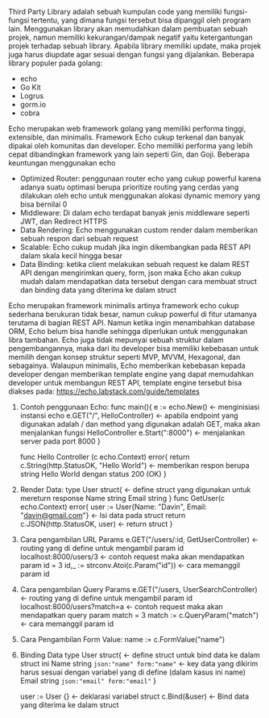 Third Party Library adalah sebuah kumpulan code yang memiliki fungsi-fungsi tertentu, yang dimana fungsi tersebut bisa dipanggil oleh program lain. Menggunakan library akan memudahkan dalam pembuatan sebuah projek, namun memiliki kekurangan/dampak negatif yaitu ketergantungan projek terhadap sebuah library. Apabila library memiliki update, maka projek juga harus diupdate agar sesuai dengan fungsi yang dijalankan. Beberapa library populer pada golang:
- echo
- Go Kit
- Logrus
- gorm.io
- cobra

Echo merupakan web framework golang yang memiliki performa tinggi, extensible, dan minimalis. Framework Echo cukup terkenal dan banyak dipakai oleh komunitas dan developer. Echo memiliki performa yang lebih cepat dibandingkan framework yang lain seperti Gin, dan Goji. Beberapa keuntungan menggunakan echo
- Optimized Router: penggunaan router echo yang cukup powerful karena adanya suatu optimasi berupa prioritize routing yang cerdas yang dilakukan oleh echo untuk menggunakan alokasi dynamic memory yang bisa bernilai 0
- Middleware: Di dalam echo terdapat banyak jenis middleware seperti JWT, dan Redirect HTTPS
- Data Rendering: Echo menggunakan custom render dalam memberikan sebuah respon dari sebuah request
- Scalable: Echo cukup mudah jika ingin dikembangkan pada REST API dalam skala kecil hingga besar
- Data Binding: ketika client melakukan sebuah request ke dalam REST API dengan mengirimkan query, form, json maka Echo akan cukup mudah dalam mendapatkan data tersebut dengan cara membuat struct dan binding data yang diterima ke dalam struct

Echo merupakan framework minimalis artinya framework echo cukup sederhana berukuran tidak besar, namun cukup powerful di fitur utamanya terutama di bagian REST API. Namun ketika ingin menambahkan database ORM, Echo belum bisa handle sehingga diperlukan untuk menggunakan libra tambahan. Echo juga tidak mepunyai sebuah struktur dalam pengembangannya, maka dari itu developer bisa memiliki kebebasan untuk memilih dengan konsep struktur seperti MVP, MVVM, Hexagonal, dan sebagainya. Walaupun minimalis, Echo memberikan kebebasan kepada developer dengan memberikan template engine yang dapat memudahkan developer untuk membangun REST API, template engine tersebut bisa diakses pada: https://echo.labstack.com/guide/templates

1. Contoh penggunaan Echo:
    func main(){
        e := echo.New()                 <- menginisiasi instansi echo
        e.GET("/", HelloController)     <- apabila endpoint yang digunakan adalah / dan method yang digunakan adalah GET, maka akan menjalankan fungsi HelloController
        e.Start(":8000")                <- menjalankan server pada port 8000
    }

    func Hello Controller (c echo.Context) error{
        return c.String(http.StatusOK, "Hello World")     <- memberikan respon berupa string Hello World dengan status 200 (OK)
    }

2. Render Data:
    type User struct{              <- define struct yang digunakan untuk mereturn response
        Name string
        Email string
    }
    func GetUser(c echo.Context) error{
        user := User{Name: "Davin", Email: "davin@gmail.com"}   <- Isi data pada struct
        return c.JSON(http.StatusOK, user)                      <- return struct
    }

3. Cara pengambilan URL Params
    e.GET("/users/:id, GetUserController)   <- routing yang di define untuk mengambil param id
    localhost:8000/users/3                  <- contoh request maka akan mendapatkan param id = 3
    id,_ := strconv.Atoi(c.Param("id"))      <- cara memanggil param id

4. Cara pengambilan Query Params
    e.GET("/users, UserSearchController)   <- routing yang di define untuk mengambil param id
    localhost:8000/users?match=a           <- contoh request maka akan mendapatkan query param match = 3
    match := c.QueryParam("match")         <- cara memanggil param id

5. Cara Pengambilan Form Value:
    name := c.FormValue("name")

6. Binding Data 
    type User struct{                               <- define struct untuk bind data ke dalam struct ini
        Name string `json:"name" form:"name"`       <- key data yang dikirim harus sesuai dengan variabel yang di define (dalam kasus ini name)
        Email string `json:"email" form:"email"`
    }
    
    user := User {}                                 <- deklarasi variabel struct
    c.Bind(&user)                                   <- Bind data yang diterima ke dalam struct